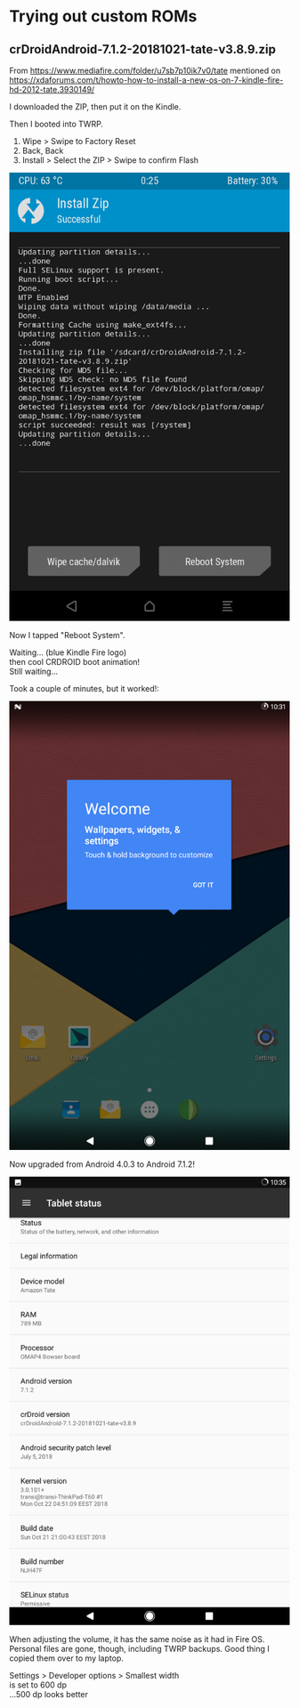 # Trying out custom ROMs

## crDroidAndroid-7.1.2-20181021-tate-v3.8.9.zip
From https://www.mediafire.com/folder/u7sb7p10ik7v0/tate
mentioned on
https://xdaforums.com/t/howto-how-to-install-a-new-os-on-7-kindle-fire-hd-2012-tate.3930149/

I downloaded the ZIP, then put it on the Kindle.

Then I booted into TWRP.

1. Wipe > Swipe to Factory Reset
2. Back, Back
3. Install > Select the ZIP > Swipe to confirm Flash

![](Screenshots/Screenshot_2025-05-06-00-25-18.png)

Now I tapped "Reboot System".

Waiting... (blue Kindle Fire logo)  
then cool CRDROID boot animation!  
Still waiting...

Took a couple of minutes, but it worked!:

![](Screenshots/Screenshot_20250505-223110.png)

Now upgraded from Android 4.0.3 to Android 7.1.2!

![](Screenshots/Screenshot_20250505-223508.png)

When adjusting the volume, it has the same noise as it had in Fire OS.  
Personal files are gone, though, including TWRP backups. Good thing I copied
them over to my laptop.

Settings > Developer options > Smallest width  
is set to 600 dp  
...500 dp looks better

